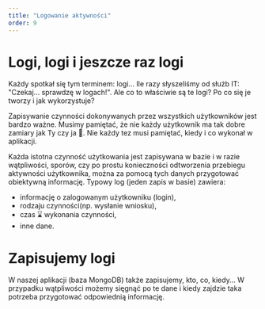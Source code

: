 ```yaml
---
title: "Logowanie aktywności"
order: 9
---
```


# Logi, logi i jeszcze raz logi

Każdy spotkał się tym terminem: logi... Ile razy słyszeliśmy od służb IT: "Czekaj... sprawdzę w logach!". Ale co to właściwie są te logi? Po co się je tworzy i jak wykorzystuje?

Zapisywanie czynności dokonywanych przez wszystkich użytkowników jest bardzo ważne. Musimy pamiętać, że nie każdy użytkownik ma tak dobre zamiary jak Ty czy ja 👼. Nie każdy tez musi pamiętać, kiedy i co wykonał w aplikacji.

Każda istotna czynność użytkowania jest zapisywana w bazie i w razie wątpliwości, sporów, czy po prostu konieczności odtworzenia przebiegu aktywności użytkownika, można za pomocą tych danych przygotować obiektywną informację. Typowy log (jeden zapis w basie) zawiera:

- informację o zalogowanym użytkowniku (login),
- rodzaju czynności(np. wysłanie wniosku),
- czas :hourglass: wykonania czynności,
- inne dane.

# Zapisujemy logi

W naszej aplikacji (baza MongoDB) także zapisujemy, kto, co, kiedy... W przypadku wątpliwości możemy sięgnąć po te dane i kiedy zajdzie taka potrzeba przygotować odpowiednią informację.
